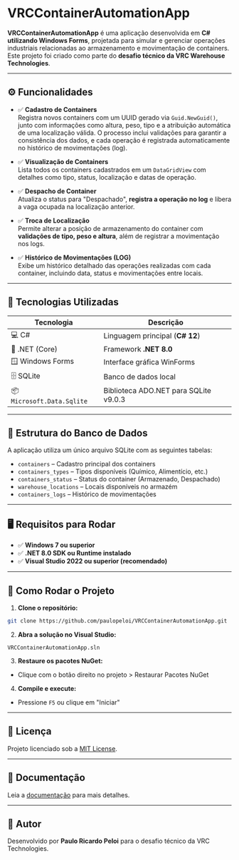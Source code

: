 
# VRCContainerAutomationApp

**VRCContainerAutomationApp** é uma aplicação desenvolvida em **C# utilizando Windows Forms**, projetada para simular e gerenciar operações industriais relacionadas ao armazenamento e movimentação de containers.  
Este projeto foi criado como parte do **desafio técnico da VRC Warehouse Technologies**.

---

## ⚙️ Funcionalidades

- ✅ **Cadastro de Containers**  
Registra novos containers com um UUID gerado via `Guid.NewGuid()`, junto com informações como altura, peso, tipo e a atribuição automática de uma localização válida. O processo inclui validações para garantir a consistência dos dados, e cada operação é registrada automaticamente no histórico de movimentações (log).

- ✅ **Visualização de Containers**  
  Lista todos os containers cadastrados em um `DataGridView` com detalhes como tipo, status, localização e datas de operação.

- ✅ **Despacho de Container**  
  Atualiza o status para "Despachado", **registra a operação no log** e libera a vaga ocupada na localização anterior.

- ✅ **Troca de Localização**  
  Permite alterar a posição de armazenamento do container com **validações de tipo, peso e altura**, além de registrar a movimentação nos logs.

- ✅ **Histórico de Movimentações (LOG)**  
  Exibe um histórico detalhado das operações realizadas com cada container, incluindo data, status e movimentações entre locais.

---

## 🧪 Tecnologias Utilizadas

| Tecnologia               | Descrição                                |
|--------------------------|--------------------------------------------|
| 💻 C#                   | Linguagem principal (**C# 12**)             |
| 🧱 .NET (Core)          | Framework **.NET 8.0**                      |
| 🪟 Windows Forms        | Interface gráfica WinForms                 |
| 🗄️ SQLite              | Banco de dados local                       |
| 📦 `Microsoft.Data.Sqlite` | Biblioteca ADO.NET para SQLite v9.0.3  |

---

## 📁 Estrutura do Banco de Dados

A aplicação utiliza um único arquivo SQLite com as seguintes tabelas:

- `containers` – Cadastro principal dos containers
- `containers_types` – Tipos disponíveis (Químico, Alimentício, etc.)
- `containers_status` – Status do container (Armazenado, Despachado)
- `warehouse_locations` – Locais disponíveis no armazém
- `containers_logs` – Histórico de movimentações

---

## 🖥️ Requisitos para Rodar

- ✅ **Windows 7 ou superior**
- ✅ **.NET 8.0 SDK ou Runtime instalado**
- ✅ **Visual Studio 2022 ou superior (recomendado)**

---

## 🚀 Como Rodar o Projeto

1. **Clone o repositório:**
```bash
git clone https://github.com/paulopeloi/VRCContainerAutomationApp.git
```

2. **Abra a solução no Visual Studio:**
```
VRCContainerAutomationApp.sln
```

3. **Restaure os pacotes NuGet:**
- Clique com o botão direito no projeto > Restaurar Pacotes NuGet

4. **Compile e execute:**
- Pressione `F5` ou clique em "Iniciar"

---

## 📝 Licença

Projeto licenciado sob a [MIT License](LICENSE).

---

## 📄 Documentação

Leia a [documentação](./DOCUMENTATION.md) para mais detalhes.

---

## 🧠 Autor

Desenvolvido por **Paulo Ricardo Peloi** para o desafio técnico da VRC Technologies.
